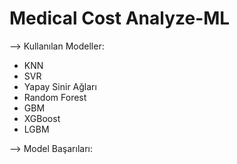 # Medical Cost Analyze-ML
--> Kullanılan Modeller:
* KNN
* SVR
* Yapay Sinir Ağları
* Random Forest
* GBM
* XGBoost
* LGBM

--> Model Başarıları:
